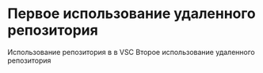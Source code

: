 # Первое использование удаленного репозитория
Использование репозитория в в VSC
Второе использование удаленного репозитория
